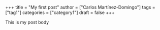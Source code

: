+++
title = "My first post"
author = ["Carlos Martínez-Domingo"]
tags = ["tag1"]
categories = ["category1"]
draft = false
+++

This is my post body
